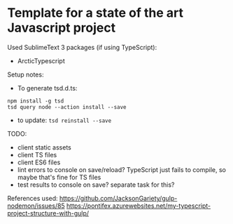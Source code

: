 Template for a state of the art Javascript project
==================================================

Used SublimeText 3 packages (if using TypeScript):
* ArcticTypescript

Setup notes:
* To generate tsd.d.ts:
```
npm install -g tsd
tsd query node --action install --save
```
* to update: `tsd reinstall --save`

TODO:
* client static assets
* client TS files
* client ES6 files
* lint errors to console on save/reload? TypeScript just fails to compile, so maybe that's fine for TS files
* test results to console on save? separate task for this?

References used:
https://github.com/JacksonGariety/gulp-nodemon/issues/85
https://pontifex.azurewebsites.net/my-typescript-project-structure-with-gulp/